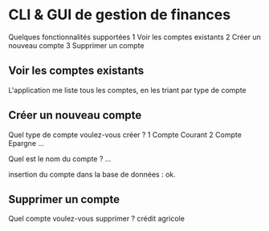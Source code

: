 # CLI & GUI de gestion de finances 

Quelques fonctionnalités supportées
1 Voir les comptes existants
2 Créer un nouveau compte
3 Supprimer un compte

## Voir les comptes existants
L'application me liste tous les comptes, en les triant par type de compte

## Créer un nouveau compte
Quel type de compte voulez-vous créer ? 
1 Compte Courant
2 Compte Epargne
...

Quel est le nom du compte ? 
...

insertion du compte dans la base de données : ok.

## Supprimer un compte
Quel compte voulez-vous supprimer ? 
crédit agricole

